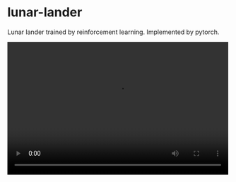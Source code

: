# lunar-lander
Lunar lander trained by reinforcement learning. Implemented by pytorch.

<video src=https://github.com/Ruiyang-061X/lunar-lander/assets/48590144/cc0e03f4-7352-4573-874b-e6c6564d37dc controls="controls" width="500" height="300">你的浏览器不支持播放该视频！</video>
